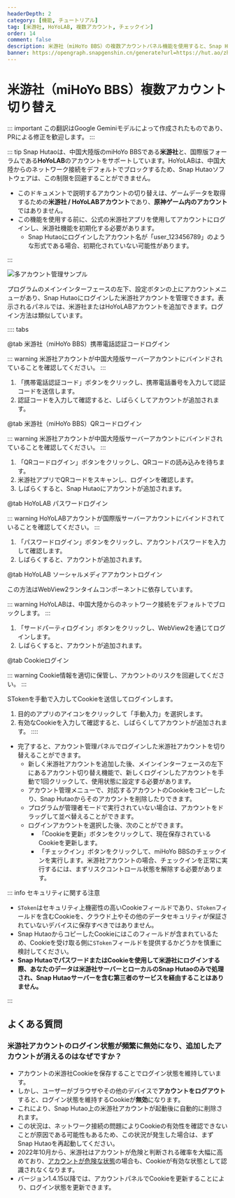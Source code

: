 ```yaml
---
headerDepth: 2
category: [機能, チュートリアル]
tag: [米游社, HoYoLAB, 複数アカウント, チェックイン]
order: 14
comment: false
description: 米游社（miHoYo BBS）の複数アカウントパネル機能を使用すると、Snap Hutaoに複数の米哈游フォーラムアカウントをログインして自由に切り替えることができ、ツールボックス内で異なるアカウントを使用してさまざまな機能を利用できます。
banner: https://opengraph.snapgenshin.cn/generate?url=https://hut.ao/zh/features/mhy-account-switch.html
---
```


# 米游社（miHoYo BBS）複数アカウント切り替え

::: important
この翻訳はGoogle Geminiモデルによって作成されたものであり、PRによる修正を歓迎します。
:::

::: tip
Snap Hutaoは、中国大陸版のmiHoYo BBSである**米游社**と、国際版フォーラムである**HoYoLAB**のアカウントをサポートしています。HoYoLABは、中国大陸からのネットワーク接続をデフォルトでブロックするため、Snap Hutaoソフトウェアは、この制限を回避することができません。

- このドキュメントで説明するアカウントの切り替えは、ゲームデータを取得するための**米游社 / HoYoLABアカウント**であり、**原神ゲーム内のアカウント**ではありません。
- この機能を使用する前に、公式の米游社アプリを使用してアカウントにログインし、米游社機能を初期化する必要があります。
  - Snap Hutaoにログインしたアカウント名が「user_123456789」のような形式である場合、初期化されていない可能性があります。

:::

![多アカウント管理サンプル](https://img.alicdn.com/imgextra/i4/1797064093/O1CN01ZhnkRl1g6e0tz18y9_!!1797064093.png.png_.webp)

プログラムのメインインターフェースの左下、設定ボタンの上にアカウントメニューがあり、Snap Hutaoにログインした米游社アカウントを管理できます。表示されるパネルでは、米游社またはHoYoLABアカウントを追加できます。ログイン方法は類似しています。

:::: tabs

@tab 米游社（miHoYo BBS）携帯電話認証コードログイン

::: warning
米游社アカウントが中国大陸版サーバーアカウントにバインドされていることを確認してください。
:::

1. 「携帯電話認証コード」ボタンをクリックし、携帯電話番号を入力して認証コードを送信します。
2. 認証コードを入力して確認すると、しばらくしてアカウントが追加されます。

@tab 米游社（miHoYo BBS）QRコードログイン

::: warning
米游社アカウントが中国大陸版サーバーアカウントにバインドされていることを確認してください。
:::

1. 「QRコードログイン」ボタンをクリックし、QRコードの読み込みを待ちます。
2. 米游社アプリでQRコードをスキャンし、ログインを確認します。
3. しばらくすると、Snap Hutaoにアカウントが追加されます。

@tab HoYoLAB パスワードログイン

::: warning
HoYoLABアカウントが国際版サーバーアカウントにバインドされていることを確認してください。
:::

1. 「パスワードログイン」ボタンをクリックし、アカウントパスワードを入力して確認します。
2. しばらくすると、アカウントが追加されます。

@tab HoYoLAB ソーシャルメディアアカウントログイン

この方法はWebView2ランタイムコンポーネントに依存しています。

::: warning
HoYoLABは、中国大陸からのネットワーク接続をデフォルトでブロックします。
:::

1. 「サードパーティログイン」ボタンをクリックし、WebView2を通じてログインします。
2. しばらくすると、アカウントが追加されます。

@tab Cookieログイン

::: warning
Cookie情報を適切に保管し、アカウントのリスクを回避してください。
:::

STokenを手動で入力してCookieを送信してログインします。

1. 目的のアプリのアイコンをクリックして「手動入力」を選択します。
2. 有効なCookieを入力して確認すると、しばらくしてアカウントが追加されます。
   ::::

- 完了すると、アカウント管理パネルでログインした米游社アカウントを切り替えることができます。
  - 新しく米游社アカウントを追加した後、メインインターフェースの左下にあるアカウント切り替え機能で、新しくログインしたアカウントを手動で1回クリックして、使用状態に設定する必要があります。
  - アカウント管理メニューで、対応するアカウントのCookieをコピーしたり、Snap Hutaoからそのアカウントを削除したりできます。
  - プログラムが管理者モードで実行されていない場合は、アカウントをドラッグして並べ替えることができます。
  - ログインアカウントを選択した後、次のことができます。
    - 「Cookieを更新」ボタンをクリックして、現在保存されているCookieを更新します。
    - 「チェックイン」ボタンをクリックして、miHoYo BBSのチェックインを実行します。米游社アカウントの場合、チェックインを正常に実行するには、まずリスクコントロール状態を解除する必要があります。

::: info セキュリティに関する注意

- `SToken`はセキュリティ上機密性の高いCookieフィールドであり、`SToken`フィールドを含むCookieを、クラウド上やその他のデータセキュリティが保証されていないデバイスに保存すべきではありません。
- Snap HutaoからコピーしたCookieにはこのフィールドが含まれているため、Cookieを受け取る側に`SToken`フィールドを提供するかどうかを慎重に検討してください。
- **Snap HutaoでパスワードまたはCookieを使用して米游社にログインする際、あなたのデータは米游社サーバーとローカルのSnap Hutaoのみで処理され、Snap Hutaoサーバーを含む第三者のサービスを経由することはありません。**

:::

## よくある質問

### 米游社アカウントのログイン状態が頻繁に無効になり、追加したアカウントが消えるのはなぜですか？

- アカウントの米游社Cookieを保存することでログイン状態を維持しています。
- しかし、ユーザーがブラウザやその他のデバイスで**アカウントをログアウト**すると、ログイン状態を維持するCookieが**無効**になります。
- これにより、Snap Hutao上の米游社アカウントが起動後に自動的に削除されます。
- この状況は、ネットワーク接続の問題によりCookieの有効性を確認できないことが原因である可能性もあるため、この状況が発生した場合は、まずSnap Hutaoを再起動してください。
- 2022年10月から、米游社はアカウントが危険と判断される確率を大幅に高めており、[アカウントが危険な状態](../advanced/exceptions.md#状態1034-検証失敗)の場合も、Cookieが有効な状態として認識されなくなります。
- バージョン1.4.15以降では、アカウントパネルでCookieを更新することにより、ログイン状態を更新できます。
